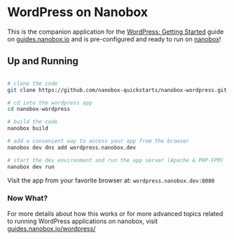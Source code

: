 # WordPress on Nanobox
This is the companion application for the [WordPress: Getting Started](https://guides.nanobox.io/wordpress/) guide on [guides.nanobox.io](https://guides.nanobox.io) and is pre-configured and ready to run on [nanobox](https://nanobox.io/)!

## Up and Running

``` bash

# clone the code
git clone https://github.com/nanobox-quickstarts/nanobox-wordpress.git

# cd into the wordpress app
cd nanobox-wordpress

# build the code
nanobox build

# add a convenient way to access your app from the browser
nanobox dev dns add wordpress.nanobox.dev

# start the dev environment and run the app server (Apache & PHP-FPM)
nanobox dev run
```

Visit the app from your favorite browser at: `wordpress.nanobox.dev:8080`

### Now What?
For more details about how this works or for more advanced topics related to running WordPress applications on nanobox, visit [guides.nanobox.io/wordpress/](https://guides.nanobox.io/wordpress/)
